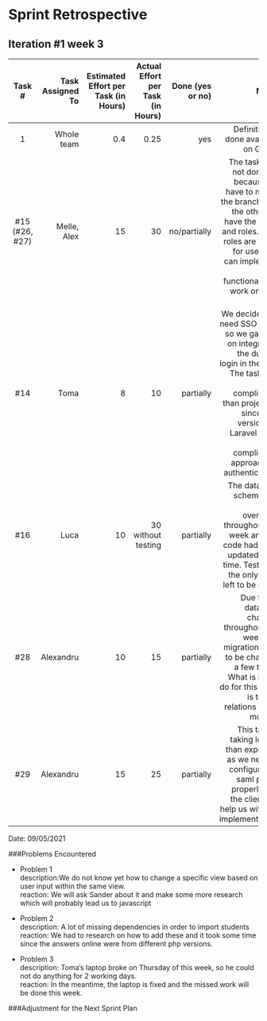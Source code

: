 # Sprint Retrospective

## Iteration #1 week 3

| Task #           | Task Assigned To         | Estimated Effort per Task (in Hours) | Actual Effort per Task (in Hours) | Done (yes or no) | Notes     |
|:------------------------:| ------------------------:| -----------------------------------: | --------------------------------: | ------------------------------------------------: | ---------: |
| 1 | Whole team | 0.4 | 0.25 | yes | Definition of done available on GitLab |
| #15 (#26, #27) | Melle, Alex | 15 | 30 | no/partially | The tasks are not done yet because we have to merge the branch with the others to have the users and roles. After roles are setup for users we can implement the functionality to work only for them |
| #14  | Toma | 8 | 10 | partially | We decided we need SSO asap, so we gave up on integrating the dummy login in the app. The task was more complicated than projected, since new versions of Laravel use a more complicated approach for authentication. |
| #16 | Luca | 10 | 30 without testing | partially | The database schema had major overhauls throughout the week and the code had to be updated each time. Testing is the only thing left to be done. |
| #28 | Alexandru | 10 | 15 | partially | Due to the database changes throughout the week, the migrations had to be changed a few times. What is left to do for this issue is to add relations in the models. |
| #29 | Alexandru | 15 | 25 | partially | This task is taking longer than expected as we need to configure the saml plugin properly and the client will help us with the implementation. |

Date: 09/05/2021

###Problems Encountered
- Problem 1\
description:We do not know yet how to change a specific view based on user input within the same view. \
reaction: We will ask Sander about it and make some more research which will probably lead us to javascript

- Problem 2\
description: A lot of missing dependencies in order to import students\
reaction:  We had to research on how to add these and it took some time since the answers online were from different php versions.
  
- Problem 3\
description: Toma’s laptop broke on Thursday of this week, so he could not do anything for 2 working days.\
reaction: In the meantime, the laptop is fixed and the missed work will be done this week.

###Adjustment for the Next Sprint Plan
